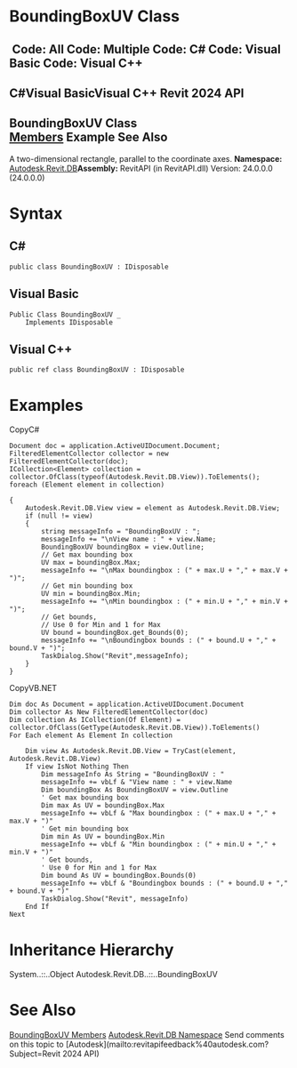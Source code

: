 # BoundingBoxUV Class

﻿
 Code: All Code: Multiple Code: C# Code: Visual Basic Code: Visual C++   
---  
C#Visual BasicVisual C++
Revit 2024 API  
---  
BoundingBoxUV Class  
[Members](19519a63-d89e-c7d3-466b-712bee7be9b6.md "BoundingBoxUV Members") Example See Also  
---  
A two-dimensional rectangle, parallel to the coordinate axes.
**Namespace:** [Autodesk.Revit.DB](87546ba7-461b-c646-cbb1-2cb8f5bff8b2.md "Autodesk.Revit.DB Namespace")**Assembly:** RevitAPI (in RevitAPI.dll) Version: 24.0.0.0 (24.0.0.0)
# Syntax
C#  
---  
```text
public class BoundingBoxUV : IDisposable
```
  
Visual Basic  
---  
```text
Public Class BoundingBoxUV _
	Implements IDisposable
```
  
Visual C++  
---  
```text
public ref class BoundingBoxUV : IDisposable
```
  
# Examples
CopyC#
```text
Document doc = application.ActiveUIDocument.Document;
FilteredElementCollector collector = new FilteredElementCollector(doc);
ICollection<Element> collection = collector.OfClass(typeof(Autodesk.Revit.DB.View)).ToElements();
foreach (Element element in collection)

{
    Autodesk.Revit.DB.View view = element as Autodesk.Revit.DB.View;
    if (null != view)
    {
        string messageInfo = "BoundingBoxUV : ";
        messageInfo += "\nView name : " + view.Name;
        BoundingBoxUV boundingBox = view.Outline;
        // Get max bounding box
        UV max = boundingBox.Max;
        messageInfo += "\nMax boundingbox : (" + max.U + "," + max.V + ")";
        // Get min bounding box
        UV min = boundingBox.Min;
        messageInfo += "\nMin boundingbox : (" + min.U + "," + min.V + ")";
        // Get bounds,
        // Use 0 for Min and 1 for Max
        UV bound = boundingBox.get_Bounds(0);
        messageInfo += "\nBoundingbox bounds : (" + bound.U + "," + bound.V + ")";
        TaskDialog.Show("Revit",messageInfo);
    }
}
```

CopyVB.NET
```text
Dim doc As Document = application.ActiveUIDocument.Document
Dim collector As New FilteredElementCollector(doc)
Dim collection As ICollection(Of Element) = collector.OfClass(GetType(Autodesk.Revit.DB.View)).ToElements()
For Each element As Element In collection

    Dim view As Autodesk.Revit.DB.View = TryCast(element, Autodesk.Revit.DB.View)
    If view IsNot Nothing Then
        Dim messageInfo As String = "BoundingBoxUV : "
        messageInfo += vbLf & "View name : " + view.Name
        Dim boundingBox As BoundingBoxUV = view.Outline
        ' Get max bounding box
        Dim max As UV = boundingBox.Max
        messageInfo += vbLf & "Max boundingbox : (" + max.U + "," + max.V + ")"
        ' Get min bounding box
        Dim min As UV = boundingBox.Min
        messageInfo += vbLf & "Min boundingbox : (" + min.U + "," + min.V + ")"
        ' Get bounds,
        ' Use 0 for Min and 1 for Max
        Dim bound As UV = boundingBox.Bounds(0)
        messageInfo += vbLf & "Boundingbox bounds : (" + bound.U + "," + bound.V + ")"
        TaskDialog.Show("Revit", messageInfo)
    End If
Next
```

# Inheritance Hierarchy
System..::..Object Autodesk.Revit.DB..::..BoundingBoxUV
# See Also
[BoundingBoxUV Members](19519a63-d89e-c7d3-466b-712bee7be9b6.md "BoundingBoxUV Members")
[Autodesk.Revit.DB Namespace](87546ba7-461b-c646-cbb1-2cb8f5bff8b2.md "Autodesk.Revit.DB Namespace")
Send comments on this topic to [Autodesk](mailto:revitapifeedback%40autodesk.com?Subject=Revit 2024 API)